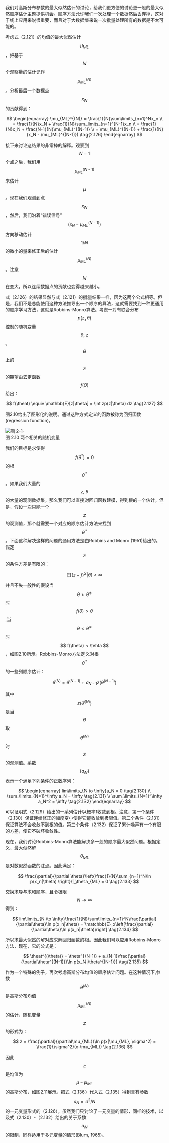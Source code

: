 我们对高斯分布参数的最大似然估计的讨论，给我们更方便的讨论更一般的最大似然顺序估计主题提供机会。顺序方法允许我们一次处理一个数据然后丢弃掉，这对于线上应用来说很重要，而且对于大数据集来说一次批量处理所有的数据是不太可能的。    

考虑式（2.121）的均值的最大似然估计$$ \mu_{ML} $$，把基于$$ N $$个观察量的估计记作$$ \mu_{ML}^{(N)} $$ 。分析最后一个数据点$$ x_N $$的贡献得到：    

$$
\begin{eqnarray}
\mu_{ML}^{(N)} = \frac{1}{N}\sum\limits_{n=1}^Nx_n \\
= \frac{1}{N}x_N + \frac{1}{N}\sum_limits_{n=1}^{N-1}x_n \\
= \frac{1}{N}x_N + \frac{N-1}{N}\mu_{ML}^{(N-1)} \\
= \mu_{ML}^{(N-1)} + \frac{1}{N}(x_N - \mu_{ML}^{(N-1)}) \tag{2.126}
\end{eqnarray}
$$

接下来讨论这结果的非常棒的解释。观察到$$ N - 1 $$个点之后，我们用$$ \mu_{ML}^{(N - 1)} $$来估计$$ \mu $$。现在我们观测到点$$ x_N $$，然后，我们沿着“错误信号”$$ (x_N - \mu_{ML}^{(N - 1)}) $$方向移动估计$$ 1/N $$的微小的量来修正后的估计$$ \mu_{ML}^{(N)} $$ 。注意$$ N $$在变大，所以连续数据点的贡献也变得越来越小。    

式（2.126）的结果显然与式（2.121）的批量结果一样，因为这两个公式相等。但是，我们不是总能使用这种方法推导出一个顺序的算法，这就需要找到一种更通用的顺序学习方法，这就是Robbins-Monro算法。考虑一对有联合分布$$ p(z, \theta) $$控制的随机变量$$ \theta , z $$。$$ \theta $$上的$$ z $$的期望由去定函数$$ f(\theta) $$给出：     

$$ f(\theat) \equiv \mathbb{E}[z|\theta] = \int zp(z|\theta) dz \tag{2.127} $$

图2.10给出了图形化的说明。通过这种方式定义的函数被称为回归函数(regression function)。

![图 2-1-](images/two_variables.png)      
图 2.10 两个相关的随机变量  

我们的目标是求使得$$ f(\theta^*) = 0 $$的根$$ \theta^* $$。如果我们大量的$$ z, \theta $$的大量的观测数据集，那么我们可以直接对回归函数建模，得到根的一个估计。但是，假设一次只能一个$$ z $$的观测值，那个就需要一个对应的顺序估计方法来找到$$ \theta^* $$。下面这种解决这样的问题的通用方法是由Robbins and Monro (1951)给出的。假定$$ z $$的条件方差是有限的：    

$$ \mathbb{E}[(z-f)^2|\theta] < \infty \tag{2.128} $$    

并且不失一般性的假设当$$ \theta > \theta^∗ $$时$$ f(\theta) > \theta $$,当$$ \theta < \theta^∗ $$时$$ f(\theta) < \tehta $$，如图2.10所示。Robbins-Monro方法定义对根$$ \theta^* $$的一些列顺序估计：    

$$ \theta^{(N)} = \theta^{(N-1)} + a_{N-1}z(\theta^{(N-1)}) \tag{2.129} $$    

其中$$ z(\theta^{(N)}) $$是当$$ \theta $$取$$ \theta^{(N)} $$时$$ z $$的观测值。系数$$ \{a_N\} $$表示一个满足下列条件的正数序列：    

$$
\begin{eqnarray}
lim\limits_{N to \infty}a_N = 0 \tag{2.130} \\
\sum_\limits_{N=1}^\infty a_N = \infty \tag{2.131} \\
\sum_\limits_{N=1}^\infty a_N^2 = \infty \tag{2.132}
\end{eqnarray}
$$

可以证明式（2.129）给出的一系列估计以概率1收敛到根。注意，第一个条件（2.130）保证连续修正的幅度变小使得它能收敛到极限值。第二个条件（2.131）保证算法不会收敛不到根的值。第三个条件（2.132）保证了累计噪声有一个有限的方差，使它不破坏收敛性。    

现在，我们讨论Robbins-Monro算法能解决多一般的顺序最大似然问题。根据定义，最大似然解$$ \theta_{ML} $$是对数似然函数的驻点。因此满足：    

$$
\frac{\partial}{\partial \theta}\left{\frac{1}{N}\sum_{n=1}^N\ln p(x_n|\theta) \right}\|_\theta_{ML} = 0 \tag{2.133}
$$

交换求导与求和顺序，且令极限$$ N \to \infty $$得到： 

$$
lim\limits_{N \to \infty}\frac{1}{N}\sum\limits_{n=1}^N\frac{\partial}{\partial\theta}\ln p(x_n|\theta) = \matchbb{E}_x\left[\frac{\partial}{\partial\theta}\ln p(x_n|\theta)\right] \tag{2.134}
$$

所以求最大似然的解对应求解回归函数的根。因此我们可以应用Robbins-Monro方法，现在，它的公式是：    

$$
\theat^{(\theta)} = \theta^{(N-1)} + a_{N-1}\frac{\partial}{\partial\theta^{(N-1)}}\ln p(x_N|\theta^{(N-1)}) \tag{2.135}
$$

作为一个特殊的例子，再次考虑高斯分布均值的顺序估计问题。在这种情况下,参数$$ \theta^{(N)} $$是高斯分布均值$$ \mu_{ML}^{(N)} $$的估计，随机变量$$ z $$的形式为：    

$$
z = \frac{\partial}{\partial\mu_{ML}}\ln p(x|\mu_{ML}, \sigma^2) = \frac{1}{\sigma^2}(x-\mu_{ML}) \tag{2.136}
$$

因此$$ z $$是均值为$$ \mu - \mu_{ML} $$的高斯分布，如图2.11展示。把式（2.136）代入式（2.135）得到具有参数$$ a_N = \sigma^2 / N $$的一元变量形式的（2.126）。虽然我们只讨论了一元变量的情形，同样的技术，以及式（2.130）-（2.132）给出的关于系数$$ a_N $$的限制，同样适用于多元变量的情形(Blum, 1965)。

